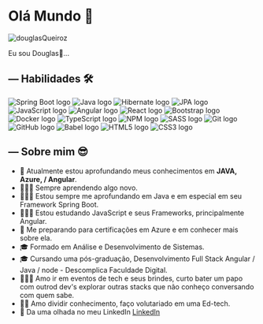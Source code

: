 
# Olá Mundo 👋


<p align="left"> <img src="https://komarev.com/ghpvc/?username=douglasliman&label=Profile%20views&color=0e75b6&style=flat" alt="douglasQueiroz" /> </p>

Eu sou Douglas👋... 
## — Habilidades 🛠️

<div align="left">
  <img src="https://img.shields.io/badge/Spring_Boot-6DB33F?logo=springboot&logoColor=white&style=for-the-badge" alt="Spring Boot logo" />
  <img src="https://img.shields.io/badge/Java_8%2C_11%2C_17-007396?logo=java&logoColor=white&style=for-the-badge" alt="Java logo" />
  <img src="https://img.shields.io/badge/Hibernate-59666C?logo=hibernate&logoColor=white&style=for-the-badge" alt="Hibernate logo" />
  <img src="https://img.shields.io/badge/JPA-00AEEF?logo=jpa&logoColor=white&style=for-the-badge" alt="JPA logo" />
  <img src="https://img.shields.io/badge/JavaScript-F7DF1E?logo=javascript&logoColor=black&style=for-the-badge" alt="JavaScript logo" />
  <img src="https://img.shields.io/badge/Angular-DD0031?logo=angular&logoColor=white&style=for-the-badge" alt="Angular logo" />
  <img src="https://img.shields.io/badge/React-61DAFB?logo=react&logoColor=white&style=for-the-badge" alt="React logo" />
  <img src="https://img.shields.io/badge/Bootstrap-563D7C?logo=bootstrap&logoColor=white&style=for-the-badge" alt="Bootstrap logo" />
  <img src="https://img.shields.io/badge/Docker-2496ED?logo=docker&logoColor=white&style=for-the-badge" alt="Docker logo" />
  <img src="https://img.shields.io/badge/TypeScript-3178C6?logo=typescript&logoColor=white&style=for-the-badge" alt="TypeScript logo" />
  <img src="https://img.shields.io/badge/NPM-CB3837?logo=npm&logoColor=white&style=for-the-badge" alt="NPM logo" />
  <img src="https://img.shields.io/badge/SASS-CC6699?logo=sass&logoColor=white&style=for-the-badge" alt="SASS logo" />
  <img src="https://img.shields.io/badge/Git-F05032?logo=git&logoColor=white&style=for-the-badge" alt="Git logo" />
  <img src="https://img.shields.io/badge/GitHub-181717?logo=github&logoColor=white&style=for-the-badge" alt="GitHub logo" />
  <img src="https://img.shields.io/badge/Babel-F9DC3E?logo=babel&logoColor=black&style=for-the-badge" alt="Babel logo" />
  <img src="https://img.shields.io/badge/HTML5-E34F26?logo=html5&logoColor=white&style=for-the-badge" alt="HTML5 logo" />
  <img src="https://img.shields.io/badge/CSS3-1572B6?logo=css3&logoColor=white&style=for-the-badge" alt="CSS3 logo" />
</div>




## — Sobre mim 😎

- 🌱 Atualmente estou aprofundando meus conhecimentos em **JAVA, Azure, / Angular**.
- 🧑🏾‍💻 Sempre aprendendo algo novo.
- 🧑🏾‍💻 Estou sempre me aprofundando em Java e em especial em seu Framework Spring Boot.
- 🧑🏾‍💻 Estou estudando JavaScript e seus Frameworks, principalmente Angular.
- 🐋 Me preparando para certificações em Azure e em conhecer mais sobre ela.
- 🎓 Formado em Análise e Desenvolvimento de Sistemas.
- 🎓 Cursando uma pós-graduação, Desenvolvimento Full Stack Angular / Java / node - Descomplica Faculdade Digital.
- 🧑🏾‍💻 Amo ir em eventos de tech e seus brindes, curto bater um papo com outrod dev's explorar outras stacks que não conheço conversando com quem sabe.
- 👨‍🏫 Amo dividir conhecimento, faço volutariado em uma Ed-tech.
- 💼 Da uma olhada no meu LinkedIn [LinkedIn](https://www.linkedin.com/in/douglas-queiroz/)


